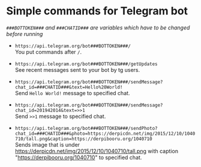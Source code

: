 # Simple commands for Telegram bot

_`###BOTTOKEN###` and `###CHATID###` are variables which have to be changed before running_

* `https://api.telegram.org/bot###BOTTOKEN###/`  
	You put commands after `/`.

* `https://api.telegram.org/bot###BOTTOKEN###/getUpdates`  
	See recent messages sent to your bot by tg users.

* `https://api.telegram.org/bot###BOTTOKEN###/sendMessage?chat_id=###CHATID###&text=Hello%20World!`  
	Send `Hello World!` message to specified chat.

* `https://api.telegram.org/bot###BOTTOKEN###/sendMessage?chat_id=201942014&text=>>1`  
	Send `>>1` message to specified chat.

* `https://api.telegram.org/bot###BOTTOKEN###/sendPhoto?chat_id=###CHATID###&photo=https://derpicdn.net/img/2015/12/10/1040710/tall.png&caption=https://derpibooru.org/1040710`  
	Sends image that is under https://derpicdn.net/img/2015/12/10/1040710/tall.png with caption "https://derpibooru.org/1040710" to specified chat.

